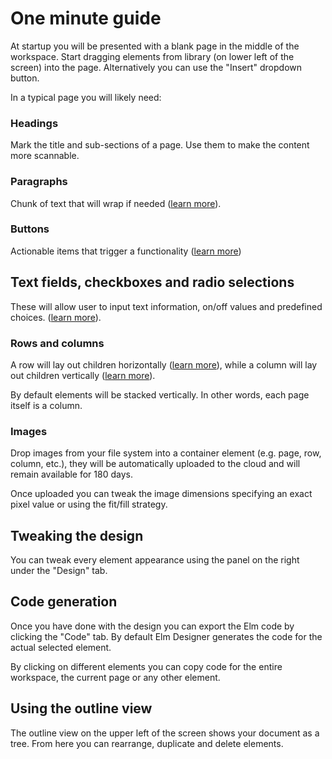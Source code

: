 # One minute guide 

At startup you will be presented with a blank page in the middle of the workspace. Start dragging elements from library (on lower left of the screen) into the page. Alternatively you can use the "Insert" dropdown button. 

In a typical page you will likely need:

### Headings

Mark the title and sub-sections of a page. Use them to make the content more scannable. 

### Paragraphs 

Chunk of text that will wrap if needed ([learn more][paragraph]).

### Buttons

Actionable items that trigger a functionality ([learn more][button])

## Text fields, checkboxes and radio selections

These will allow user to input text information, on/off values and predefined choices. ([learn more][input]).

### Rows and columns

A row will lay out children horizontally ([learn more][row]), while a column will lay out children vertically ([learn more][column]).

By default elements will be stacked vertically. In other words, each page itself is a column. 

### Images

Drop images from your file system into a container element (e.g. page, row, column, etc.), they will be automatically uploaded to the cloud and will remain available for 180 days. 

Once uploaded you can tweak the image dimensions specifying an exact pixel value or using the fit/fill strategy.

## Tweaking the design

You can tweak every element appearance using the panel on the right under the "Design" tab. 

## Code generation

Once you have done with the design you can export the Elm code by clicking the "Code" tab. By default Elm Designer generates the code for the actual selected element. 

By clicking on different elements you can copy code for the entire workspace, the current page or any other element.

## Using the outline view

The outline view on the upper left of the screen shows your document as a tree. From here you can rearrange, duplicate and delete elements.

[paragraph]: https://package.elm-lang.org/packages/mdgriffith/elm-ui/latest/Element#paragraph
[input]: https://package.elm-lang.org/packages/mdgriffith/elm-ui/latest/Element-Input
[column]: https://package.elm-lang.org/packages/mdgriffith/elm-ui/latest/Element#column
[row]: https://package.elm-lang.org/packages/mdgriffith/elm-ui/latest/Element#row
[button]: https://package.elm-lang.org/packages/mdgriffith/elm-ui/latest/Element-Input#button